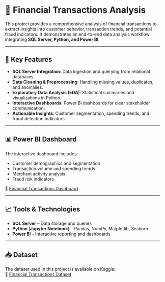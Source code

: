# 🏦 Financial Transactions Analysis

This project provides a comprehensive analysis of financial transactions to extract insights into customer behavior, transaction trends, and potential fraud indicators. It demonstrates an end-to-end data analysis workflow integrating **SQL Server, Python, and Power BI**.

---

## 🔑 Key Features
- **SQL Server Integration**: Data ingestion and querying from relational databases.  
- **Data Cleaning & Preprocessing**: Handling missing values, duplicates, and anomalies.  
- **Exploratory Data Analysis (EDA)**: Statistical summaries and visualizations in Python.  
- **Interactive Dashboards**: Power BI dashboards for clear stakeholder communication.  
- **Actionable Insights**: Customer segmentation, spending trends, and fraud detection indicators.  

---

## 📊 Power BI Dashboard
The interactive dashboard includes:  
- Customer demographics and segmentation  
- Transaction volume and spending trends  
- Merchant activity analysis  
- Fraud risk indicators

🔗 [Financial Transactions Dashboard](https://drive.google.com/drive/folders/1iEmHf2XFpqqNk8JYhw_5EA-23fUxORw2?usp=sharing)

---

## 📈 Tools & Technologies
- **SQL Server** – Data storage and queries  
- **Python (Jupyter Notebook)** – Pandas, NumPy, Matplotlib, Seaborn  
- **Power BI** – Interactive reporting and dashboards  

---

## 📥 Dataset
The dataset used in this project is available on Kaggle:  
🔗 [Financial Transactions Dataset](https://www.kaggle.com/datasets/computingvictor/transactions-fraud-datasets/data)
